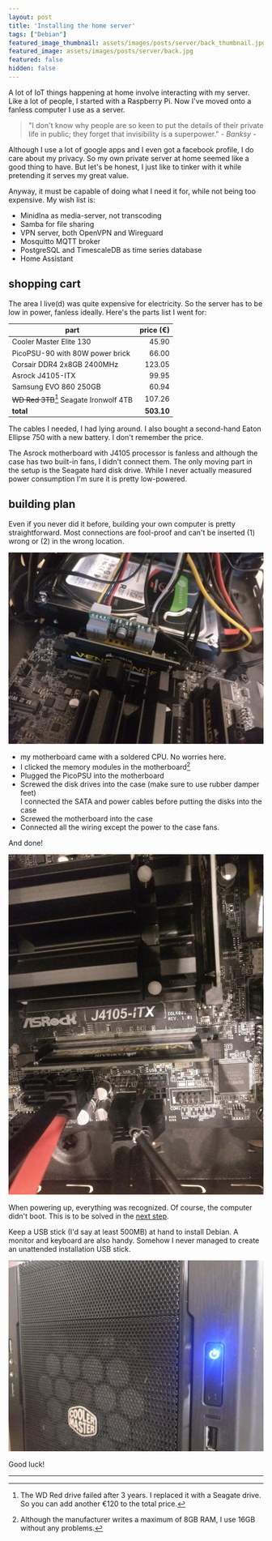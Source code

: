 ```yaml
---
layout: post
title: 'Installing the home server'
tags: ["Debian"]
featured_image_thumbnail: assets/images/posts/server/back_thumbnail.jpg
featured_image: assets/images/posts/server/back.jpg
featured: false
hidden: false
---
```


A lot of IoT things happening at home involve interacting with my server. Like a lot of people, I started with a Raspberry Pi. Now I've moved onto a fanless computer I use as a server.

<!--more-->

> "I don't know why people are so keen to put the details of their private life in public; they forget that invisibility is a superpower." <cite>- Banksy -</cite>

Although I use a lot of google apps and I even got a facebook profile, I do care about my privacy. So my own private server at home seemed like a good thing to have. But let's be honest, I just like to tinker with it while pretending it serves my great value.

Anyway, it must be capable of doing what I need it for, while not being too expensive. My wish list is:

- Minidlna as media-server, not transcoding
- Samba for file sharing
- VPN server, both OpenVPN and Wireguard
- Mosquitto MQTT broker
- PostgreSQL and TimescaleDB as time series database
- Home Assistant


## shopping cart

The area I live(d) was quite expensive for electricity. So the server has to be low in power, fanless ideally. Here's the parts list I went for:

| **part** | **price (€)** |
| ---------|----------:|
| Cooler Master Elite 130 | 45.90 |
| PicoPSU-90 with 80W power brick | 66.00 |
| Corsair DDR4 2x8GB 2400MHz | 123.05 |
| Asrock J4105-ITX | 99.95 |
| Samsung EVO 860 250GB | 60.94 |
| ~~WD Red 3TB~~[^1] Seagate Ironwolf 4TB | 107.26 |
| **total** | **503.10** |

[^1]: The WD Red drive failed after 3 years. I replaced it with a Seagate drive. So you can add another €120 to the total price.

The cables I needed, I had lying around. I also bought a second-hand Eaton Ellipse 750 with a new battery. I don't remember the price.

The Asrock motherboard with J4105 processor is fanless and although the case has two built-in fans, I didn't connect them. The only moving part in the setup is the Seagate hard disk drive. While I never actually measured power consumption I'm sure it is pretty low-powered.

## building plan

Even if you never did it before, building your own computer is pretty straightforward. Most connections are fool-proof and can't be inserted (1) wrong or (2) in the wrong location.

![PicoPSU](/assets/images/posts/server/power.jpg)

- my motherboard came with a soldered CPU. No worries here.
- I clicked the memory modules in the motherboard[^2]
- Plugged the PicoPSU into the motherboard
- Screwed the disk drives into the case (make sure to use rubber damper feet)  
I connected the SATA and power cables before putting the disks into the case
- Screwed the motherboard into the case
- Connected all the wiring except the power to the case fans.

And done!

[^2]: Although the manufacturer writes a maximum of 8GB RAM, I use 16GB without any problems.

![motherboard](/assets/images/posts/server/mb.jpg)

When powering up, everything was recognized. Of course, the computer didn't boot. This is to be solved in the [next step](/posts/1-Basic-configuration).

Keep a USB stick (I'd say at least 500MB) at hand to install Debian. A monitor and keyboard are also handy. Somehow I never managed to create an unattended installation USB stick.

![case](/assets/images/posts/server/server.jpg)

Good luck!

---
  